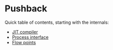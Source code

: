 # Pushback
Quick table of contents, starting with the internals:

- [JIT compiler](pushback/jit.md)
- [Process interface](pushback/process.md)
- [Flow points](pushback/flow.md)
